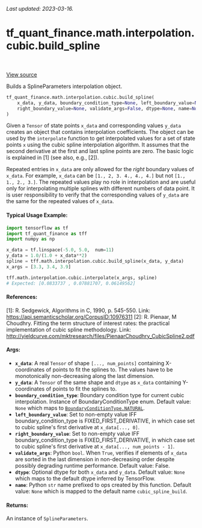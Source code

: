 <!--
This file is generated by a tool. Do not edit directly.
For open-source contributions the docs will be updated automatically.
-->

*Last updated: 2023-03-16.*

<div itemscope itemtype="http://developers.google.com/ReferenceObject">
<meta itemprop="name" content="tf_quant_finance.math.interpolation.cubic.build_spline" />
<meta itemprop="path" content="Stable" />
</div>

# tf_quant_finance.math.interpolation.cubic.build_spline

<!-- Insert buttons and diff -->

<table class="tfo-notebook-buttons tfo-api" align="left">
</table>

<a target="_blank" href="https://github.com/paolodelia99/tf-quant-finance/blob/master/tf_quant_finance/math/interpolation/cubic/cubic_interpolation.py">View source</a>



Builds a SplineParameters interpolation object.

```python
tf_quant_finance.math.interpolation.cubic.build_spline(
    x_data, y_data, boundary_condition_type=None, left_boundary_value=None,
    right_boundary_value=None, validate_args=False, dtype=None, name=None
)
```



<!-- Placeholder for "Used in" -->

Given a `Tensor` of state points `x_data` and corresponding values `y_data`
creates an object that contains interpolation coefficients. The object can be
used by the `interpolate` function to get interpolated values for a set of
state points `x` using the cubic spline interpolation algorithm.
It assumes that the second derivative at the first and last spline points
are zero. The basic logic is explained in [1] (see also, e.g., [2]).

Repeated entries in `x_data` are only allowed for the *right* boundary values
of `x_data`.
For example, `x_data` can be `[1., 2, 3. 4., 4., 4.]` but not
`[1., 1., 2., 3.]`. The repeated values play no role in interpolation and are
useful only for interpolating multiple splines with different numbers of data
point. It is user responsibility to verify that the corresponding
values of `y_data` are the same for the repeated values of `x_data`.

#### Typical Usage Example:



```python
import tensorflow as tf
import tf_quant_finance as tff
import numpy as np

x_data = tf.linspace(-5.0, 5.0,  num=11)
y_data = 1.0/(1.0 + x_data**2)
spline = tff.math.interpolation.cubic.build_spline(x_data, y_data)
x_args = [3.3, 3.4, 3.9]

tff.math.interpolation.cubic.interpolate(x_args, spline)
# Expected: [0.0833737 , 0.07881707, 0.06149562]
```

#### References:
[1]: R. Sedgewick, Algorithms in C, 1990, p. 545-550.
  Link: https://api.semanticscholar.org/CorpusID:10976311
[2]: R. Pienaar, M Choudhry. Fitting the term structure of interest rates:
  the practical implementation of cubic spline methodology.
  Link:
  http://yieldcurve.com/mktresearch/files/PienaarChoudhry_CubicSpline2.pdf

#### Args:


* <b>`x_data`</b>: A real `Tensor` of shape `[..., num_points]` containing
  X-coordinates of points to fit the splines to. The values have to be
  monotonically non-decreasing along the last dimension.
* <b>`y_data`</b>: A `Tensor` of the same shape and `dtype` as `x_data` containing
  Y-coordinates of points to fit the splines to.
* <b>`boundary_condition_type`</b>: Boundary condition type for current cubic
  interpolation. Instance of BoundaryConditionType enum.
  Default value: `None` which maps to <a href="../../../../tf_quant_finance/math/interpolation/cubic/BoundaryConditionType.md#NATURAL"><code>BoundaryConditionType.NATURAL</code></a>.
* <b>`left_boundary_value`</b>: Set to non-empty value IFF boundary_condition_type is
  FIXED_FIRST_DERIVATIVE, in which case set to cubic spline's first
  derivative at `x_data[..., 0]`.
* <b>`right_boundary_value`</b>: Set to non-empty value IFF boundary_condition_type is
  FIXED_FIRST_DERIVATIVE, in which case set to cubic spline's first
  derivative at `x_data[..., num_points - 1]`.
* <b>`validate_args`</b>: Python `bool`. When `True`, verifies if elements of `x_data`
  are sorted in the last dimension in non-decreasing order despite possibly
  degrading runtime performance.
  Default value: False.
* <b>`dtype`</b>: Optional dtype for both `x_data` and `y_data`.
  Default value: `None` which maps to the default dtype inferred by
    TensorFlow.
* <b>`name`</b>: Python `str` name prefixed to ops created by this function.
  Default value: `None` which is mapped to the default name
    `cubic_spline_build`.


#### Returns:

An instance of `SplineParameters`.
